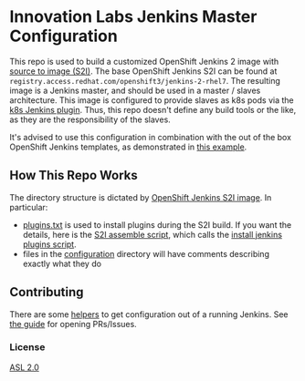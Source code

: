 # Innovation Labs Jenkins Master Configuration
This repo is used to build a customized OpenShift Jenkins 2 image with [source to image (S2I)](https://github.com/openshift/source-to-image). The base OpenShift Jenkins S2I can be found at `registry.access.redhat.com/openshift3/jenkins-2-rhel7`. The resulting image is a Jenkins master, and should be used in a master / slaves architecture. This image is configured to provide slaves as k8s pods via the [k8s Jenkins plugin](https://docs.openshift.com/container-platform/3.5/using_images/other_images/jenkins.html#using-the-jenkins-kubernetes-plug-in-to-run-jobs). Thus, this repo doesn't define any build tools or the like, as they are the responsibility of the slaves.

It's advised to use this configuration in combination with the out of the box OpenShift Jenkins templates, as demonstrated in [this example](https://github.com/rht-labs/examples/tree/jenkins-ocp-templates/jenkins-ocp-templates).

## How This Repo Works

The directory structure is dictated by [OpenShift Jenkins S2I image](https://docs.openshift.com/container-platform/3.5/using_images/other_images/jenkins.html#jenkins-as-s2i-builder). In particular:

- [plugins.txt](plugins.txt) is used to install plugins during the S2I build. If you want the details, here is the [S2I assemble script](https://github.com/openshift/jenkins/blob/master/2/contrib/s2i/assemble), which calls the [install jenkins plugins script](https://github.com/openshift/jenkins/blob/master/2/contrib/jenkins/install-plugins.sh).
- files in the [configuration](configuration) directory will have comments describing exactly what they do

## Contributing

There are some [helpers](helpers/README.MD) to get configuration out of a running Jenkins. See [the guide](https://github.com/rht-labs/api-design/blob/master/CONTRIBUTING.md) for opening PRs/Issues.

### License
[ASL 2.0](LICENSE)
